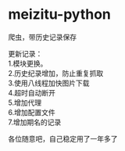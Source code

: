 # meizitu-python
爬虫，带历史记录保存

更新记录：<br>
1.模块更换。<br>
2.历史纪录增加，防止重复抓取<br>
3.使用八线程加快图片下载<br>
4.超时自动断开<br>
5.增加代理<br>
6.增加配置文件<br>
7.增加期名的记录<br>



各位随意吧，自己稳定用了一年多了

